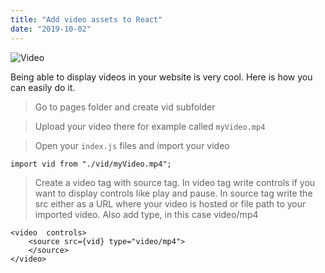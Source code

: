 ```yaml
---
title: "Add video assets to React"
date: "2019-10-02"
---
```


![Video](https://i.imgur.com/WSj6CoM.jpg "Photo by Donald Tong from Pexels")


Being able to display videos in your website is very cool. Here is how you can easily do it.

> Go to pages folder and create vid subfolder

> Upload your video there for example called <code>myVideo.mp4</code>

> Open your <code>index.js</code> files and import your video
```
import vid from "./vid/myVideo.mp4";
```
> Create a video tag with source tag. In video tag write controls if you want to display controls like play and pause. In source tag write the src either as a URL where your video is hosted or file path to your imported video. Also add type, in this case video/mp4
```
<video  controls>
    <source src={vid} type="video/mp4">
    </source>
</video>
```